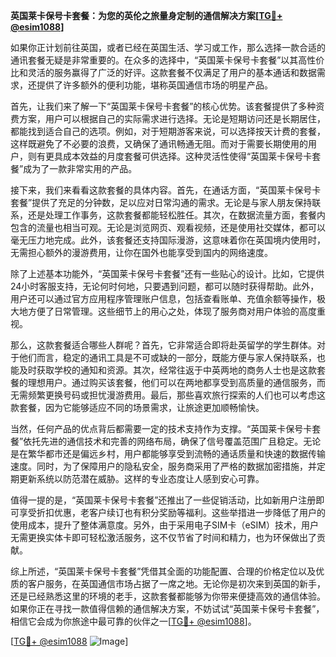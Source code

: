 **英国莱卡保号卡套餐：为您的英伦之旅量身定制的通信解决方案[[TG💪+ @esim1088](https://t.me/s/esim1088)]**

如果你正计划前往英国，或者已经在英国生活、学习或工作，那么选择一款合适的通讯套餐无疑是非常重要的。在众多的选择中，“英国莱卡保号卡套餐”以其高性价比和灵活的服务赢得了广泛的好评。这款套餐不仅满足了用户的基本通话和数据需求，还提供了许多额外的便利功能，堪称英国通信市场的明星产品。

首先，让我们来了解一下“英国莱卡保号卡套餐”的核心优势。该套餐提供了多种资费方案，用户可以根据自己的实际需求进行选择。无论是短期访问还是长期居住，都能找到适合自己的选项。例如，对于短期游客来说，可以选择按天计费的套餐，这样既避免了不必要的浪费，又确保了通讯畅通无阻。而对于需要长期使用的用户，则有更具成本效益的月度套餐可供选择。这种灵活性使得“英国莱卡保号卡套餐”成为了一款非常实用的产品。

接下来，我们来看看这款套餐的具体内容。首先，在通话方面，“英国莱卡保号卡套餐”提供了充足的分钟数，足以应对日常沟通的需求。无论是与家人朋友保持联系，还是处理工作事务，这款套餐都能轻松胜任。其次，在数据流量方面，套餐内包含的流量也相当可观。无论是浏览网页、观看视频，还是使用社交媒体，都可以毫无压力地完成。此外，该套餐还支持国际漫游，这意味着你在英国境内使用时，无需担心额外的漫游费用，让你在国外也能享受到国内的网络速度。

除了上述基本功能外，“英国莱卡保号卡套餐”还有一些贴心的设计。比如，它提供24小时客服支持，无论何时何地，只要遇到问题，都可以随时获得帮助。此外，用户还可以通过官方应用程序管理账户信息，包括查看账单、充值余额等操作，极大地方便了日常管理。这些细节上的用心之处，体现了服务商对用户体验的高度重视。

那么，这款套餐适合哪些人群呢？首先，它非常适合即将赴英留学的学生群体。对于他们而言，稳定的通讯工具是不可或缺的一部分，既能方便与家人保持联系，也能及时获取学校的通知和资源。其次，经常往返于中英两地的商务人士也是这款套餐的理想用户。通过购买该套餐，他们可以在两地都享受到高质量的通信服务，而无需频繁更换号码或担忧漫游费用。最后，那些喜欢旅行探索的人们也可以考虑这款套餐，因为它能够适应不同的场景需求，让旅途更加顺畅愉快。

当然，任何产品的优点背后都需要一定的技术支持作为支撑。“英国莱卡保号卡套餐”依托先进的通信技术和完善的网络布局，确保了信号覆盖范围广且稳定。无论是在繁华都市还是偏远乡村，用户都能够享受到流畅的通话质量和快速的数据传输速度。同时，为了保障用户的隐私安全，服务商采用了严格的数据加密措施，并定期更新系统以防范潜在威胁。这样的专业态度让人感到安心可靠。

值得一提的是，“英国莱卡保号卡套餐”还推出了一些促销活动，比如新用户注册即可享受折扣优惠，老客户续订也有积分奖励等福利。这些举措进一步降低了用户的使用成本，提升了整体满意度。另外，由于采用电子SIM卡（eSIM）技术，用户无需更换实体卡即可轻松激活服务，这不仅节省了时间和精力，也为环保做出了贡献。

综上所述，“英国莱卡保号卡套餐”凭借其全面的功能配置、合理的价格定位以及优质的客户服务，在英国通信市场占据了一席之地。无论你是初次来到英国的新手，还是已经熟悉这里的环境的老手，这款套餐都能够为你带来便捷高效的通信体验。如果你正在寻找一款值得信赖的通信解决方案，不妨试试“英国莱卡保号卡套餐”，相信它会成为你旅途中最可靠的伙伴之一[[TG💪+ @esim1088](https://t.me/s/esim1088)]。

[[TG💪+ @esim1088](https://t.me/s/esim1088) ![Image](https://i.postimg.cc/4NQfJmqS/Snipaste-2025-05-13-00-14-12.png)]